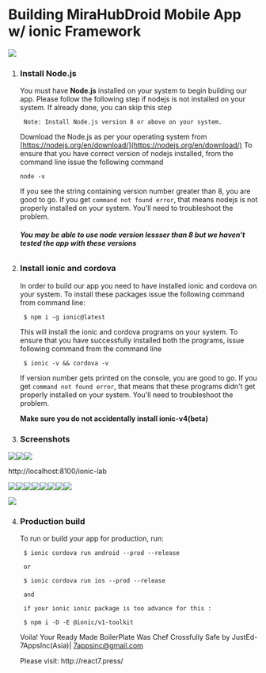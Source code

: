 # Building MiraHubDroid Mobile App w/ ionic Framework
<img src="https://github.com/7appsinc/MHubDroid/blob/master/www/images/screenshots/mirahub_poster.png">

1. ### Install Node.js
   You must have **Node.js** installed on your system to begin building our app. Please follow the following step if nodejs is not installed on your system. If already done, you can skip this step

        Note: Install Node.js version 8 or above on your system.

   Download the Node.js as per your operating system from [https://nodejs.org/en/download/](https://nodejs.org/en/download/)
   To ensure that you have correct version of nodejs installed, from the command line issue the following command
   ```
   node -v
   ```
   If you see the string containing version number greater than 8, you are good to go. If you get `command not found error`, that means nodejs is not properly installed on your system. You'll need to troubleshoot the problem.
   ###### **You  may be able to use node version lessser than 8 but we haven't tested the app with these versions**


2. ### Install ionic and cordova
   In order to build our app you need to have installed ionic and cordova on your system. To install these packages issue the following command from command line:

        $ npm i -g ionic@latest

    This will install the ionic and cordova programs on your system. To ensure that you have successfully installed both the programs, issue following command from the command line

        $ ionic -v && cordova -v

    If version number gets printed on the console, you are good to go. If you get `command not found error`, that means that these programs didn't get properly installed on your system. You'll need to troubleshoot the problem.

    **Make sure you do not accidentally install ionic-v4(beta)**
    
3. ### Screenshots
    
<img src="https://github.com/7appsinc/MHubDroid/blob/master/www/images/screenshots/Screen%20Shot%202018-08-26%20at%208.28.36%20AM.png"><img src="https://github.com/7appsinc/MHubDroid/raw/master/www/images/screenshots/div.png"><img src="https://github.com/7appsinc/MHubDroid/blob/master/www/images/screenshots/00.png"><p>
   http://localhost:8100/ionic-lab
<p>
<img src="https://github.com/7appsinc/MHubDroid/raw/master/www/images/screenshots/3.png"><img src="https://github.com/7appsinc/MHubDroid/raw/master/www/images/screenshots/div.png"><img src="https://github.com/7appsinc/MHubDroid/raw/master/www/images/screenshots/div.png"><img src="https://github.com/7appsinc/MHubDroid/raw/master/www/images/screenshots/div.png"><img src="https://github.com/7appsinc/MHubDroid/raw/master/www/images/screenshots/div.png"><img src="https://github.com/7appsinc/MHubDroid/raw/master/www/images/screenshots/div.png"><img src="https://github.com/7appsinc/MHubDroid/blob/master/www/images/screenshots/4.png"><img src="https://github.com/7appsinc/MHubDroid/raw/master/www/images/screenshots/5.png">
   </p>
<img src="https://github.com/7appsinc/MHubDroid/raw/master/www/images/screenshots/6.png">
    
4. ### Production build
   To run or build your app for production, run:

        $ ionic cordova run android --prod --release
         
        or 
        
        $ ionic cordova run ios --prod --release
        
        and 
        
        if your ionic ionic package is too advance for this :
        
        $ npm i -D -E @ionic/v1-toolkit
 

    Voila! Your Ready Made BoilerPlate Was Chef Crossfully Safe by JustEd-7AppsInc(Asia)| 7appsinc@gmail.com
    <p>Please visit: http://react7.press/
